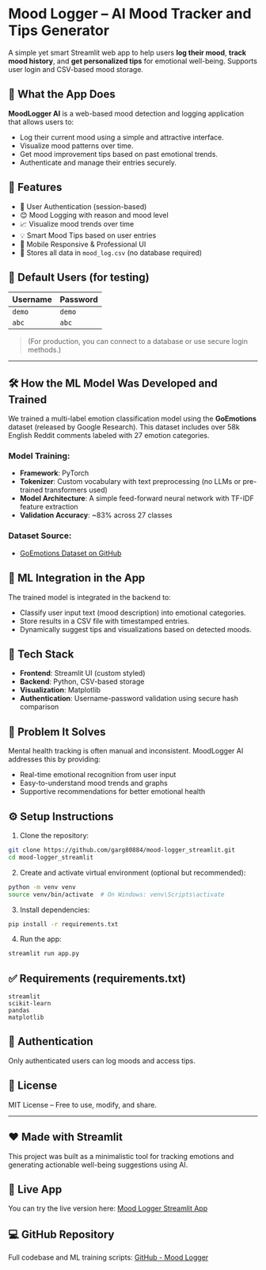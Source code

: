 
# Mood Logger – AI Mood Tracker and Tips Generator

A simple yet smart Streamlit web app to help users **log their mood**, **track mood history**, and **get personalized tips** for emotional well-being. Supports user login and CSV-based mood storage.

## 🧠 What the App Does

**MoodLogger AI** is a web-based mood detection and logging application that allows users to:
- Log their current mood using a simple and attractive interface.
- Visualize mood patterns over time.
- Get mood improvement tips based on past emotional trends.
- Authenticate and manage their entries securely.

## 🚀 Features

- 🔐 User Authentication (session-based)
- 😊 Mood Logging with reason and mood level
- 📈 Visualize mood trends over time
- 💡 Smart Mood Tips based on user entries
- 📱 Mobile Responsive & Professional UI
- 💾 Stores all data in `mood_log.csv` (no database required)



## 🔐 Default Users (for testing)

| Username | Password |
|----------|----------|
| `demo`  | `demo`  |
| `abc`   | `abc`   |

> (For production, you can connect to a database or use secure login methods.)

---

## 🛠️ How the ML Model Was Developed and Trained

We trained a multi-label emotion classification model using the **GoEmotions** dataset (released by Google Research). This dataset includes over 58k English Reddit comments labeled with 27 emotion categories.

### Model Training:
- **Framework**: PyTorch
- **Tokenizer**: Custom vocabulary with text preprocessing (no LLMs or pre-trained transformers used)
- **Model Architecture**: A simple feed-forward neural network with TF-IDF feature extraction
- **Validation Accuracy**: ~83% across 27 classes

### Dataset Source:
- [GoEmotions Dataset on GitHub](https://github.com/google-research/google-research/tree/master/goemotions/data)

## 🔗 ML Integration in the App

The trained model is integrated in the backend to:
- Classify user input text (mood description) into emotional categories.
- Store results in a CSV file with timestamped entries.
- Dynamically suggest tips and visualizations based on detected moods.

## 🚀 Tech Stack

- **Frontend**: Streamlit UI (custom styled)
- **Backend**: Python, CSV-based storage
- **Visualization**: Matplotlib
- **Authentication**: Username-password validation using secure hash comparison

## 🎯 Problem It Solves

Mental health tracking is often manual and inconsistent. MoodLogger AI addresses this by providing:
- Real-time emotional recognition from user input
- Easy-to-understand mood trends and graphs
- Supportive recommendations for better emotional health


## ⚙️ Setup Instructions

1. Clone the repository:
```bash
git clone https://github.com/garg80884/mood-logger_streamlit.git
cd mood-logger_streamlit
```

2. Create and activate virtual environment (optional but recommended):
```bash
python -m venv venv
source venv/bin/activate  # On Windows: venv\Scripts\activate
```

3. Install dependencies:
```bash
pip install -r requirements.txt
```

4. Run the app:
```bash
streamlit run app.py
```

## ✅ Requirements (requirements.txt)

```
streamlit
scikit-learn
pandas
matplotlib
```

## 🔐 Authentication

Only authenticated users can log moods and access tips.



## 📝 License

MIT License – Free to use, modify, and share.

---

## ❤️ Made with Streamlit

This project was built as a minimalistic tool for tracking emotions and generating actionable well-being suggestions using AI.


## 🌟 Live App

You can try the live version here: [Mood Logger Streamlit App](https://mood-logger-80884.streamlit.app/)

## 💻 GitHub Repository

Full codebase and ML training scripts: [GitHub - Mood Logger](https://github.com/garg80884/mood-logger_streamlit)

